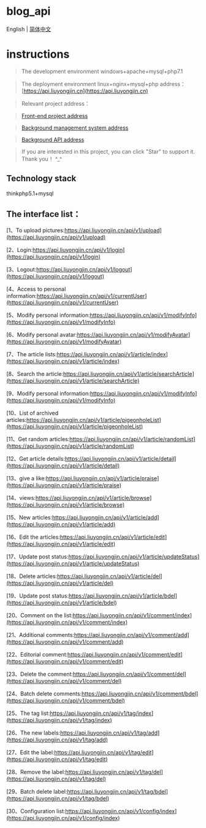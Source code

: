 # blog_api

English | [简体中文](./README.md)

# instructions

>  The development environment windows+apache+mysql+php7.1

>  The deployment environment linux+nginx+mysql+php address：[https://api.liuyongjin.cn](https://api.liuyongjin.cn)

>  Relevant project address：

>  [Front-end project address](https://github.com/liuyongjin/ng-blog) 

>  [Background management system address](https://github.com/liuyongjin/blog-admin-pro)

>  [Background API address](https://github.com/liuyongjin/blog_api)

>  If you are interested in this project, you can click "Star" to support it. Thank you！ ^_^

## Technology stack

thinkphp5.1+mysql

## The interface list：

[1、To upload pictures:https://api.liuyongjin.cn/api/v1/upload](https://api.liuyongjin.cn/api/v1/upload)<br/>

[2、Login:https://api.liuyongjin.cn/api/v1/login](https://api.liuyongjin.cn/api/v1/login)<br/>

[3、Logout:https://api.liuyongjin.cn/api/v1/logout](https://api.liuyongjin.cn/api/v1/logout)<br/>

[4、Access to personal information:https://api.liuyongjin.cn/api/v1/currentUser](https://api.liuyongjin.cn/api/v1/currentUser)<br/>

[5、Modify personal information:https://api.liuyongjin.cn/api/v1/modifyInfo](https://api.liuyongjin.cn/api/v1/modifyInfo)<br/>

[6、Modify personal avatar:https://api.liuyongjin.cn/api/v1/modifyAvatar](https://api.liuyongjin.cn/api/v1/modifyAvatar)<br/>

[7、The article lists:https://api.liuyongjin.cn/api/v1/article/index](https://api.liuyongjin.cn/api/v1/article/index)<br/>

[8、Search the article:https://api.liuyongjin.cn/api/v1/article/searchArticle](https://api.liuyongjin.cn/api/v1/article/searchArticle)<br/>

[9、Modify personal information:https://api.liuyongjin.cn/api/v1/modifyInfo](https://api.liuyongjin.cn/api/v1/modifyInfo)<br/>

[10、List of archived articles:https://api.liuyongjin.cn/api/v1/article/pigeonholeList](https://api.liuyongjin.cn/api/v1/article/pigeonholeList)<br/>

[11、Get random articles:https://api.liuyongjin.cn/api/v1/article/randomList](https://api.liuyongjin.cn/api/v1/article/randomList)<br/>

[12、Get article details:https://api.liuyongjin.cn/api/v1/article/detail](https://api.liuyongjin.cn/api/v1/article/detail)<br/>

[13、give a like:https://api.liuyongjin.cn/api/v1/article/praise](https://api.liuyongjin.cn/api/v1/article/praise)<br/>

[14、views:https://api.liuyongjin.cn/api/v1/article/browse](https://api.liuyongjin.cn/api/v1/article/browse)<br/>

[15、New articles:https://api.liuyongjin.cn/api/v1/article/add](https://api.liuyongjin.cn/api/v1/article/add)<br/>

[16、Edit the articles:https://api.liuyongjin.cn/api/v1/article/edit](https://api.liuyongjin.cn/api/v1/article/edit)<br/>

[17、Update post status:https://api.liuyongjin.cn/api/v1/article/updateStatus](https://api.liuyongjin.cn/api/v1/article/updateStatus)<br/>

[18、Delete articles:https://api.liuyongjin.cn/api/v1/article/del](https://api.liuyongjin.cn/api/v1/article/del)<br/>

[19、Update post status:https://api.liuyongjin.cn/api/v1/article/bdel](https://api.liuyongjin.cn/api/v1/article/bdel)<br/>

[20、Comment on the list:https://api.liuyongjin.cn/api/v1/comment/index](https://api.liuyongjin.cn/api/v1/comment/index)<br/>

[21、Additional comments:https://api.liuyongjin.cn/api/v1/comment/add](https://api.liuyongjin.cn/api/v1/comment/add)<br/>

[22、Editorial comment:https://api.liuyongjin.cn/api/v1/comment/edit](https://api.liuyongjin.cn/api/v1/comment/edit)<br/>

[23、Delete the comment:https://api.liuyongjin.cn/api/v1/comment/del](https://api.liuyongjin.cn/api/v1/comment/del)<br/>

[24、Batch delete comments:https://api.liuyongjin.cn/api/v1/comment/bdel](https://api.liuyongjin.cn/api/v1/comment/bdel)<br/>

[25、The tag list:https://api.liuyongjin.cn/api/v1/tag/index](https://api.liuyongjin.cn/api/v1/tag/index)<br/>

[26、The new labels:https://api.liuyongjin.cn/api/v1/tag/add](https://api.liuyongjin.cn/api/v1/tag/add)<br/>

[27、Edit the label:https://api.liuyongjin.cn/api/v1/tag/edit](https://api.liuyongjin.cn/api/v1/tag/edit)<br/>

[28、Remove the label:https://api.liuyongjin.cn/api/v1/tag/del](https://api.liuyongjin.cn/api/v1/tag/del)<br/>

[29、Batch delete label:https://api.liuyongjin.cn/api/v1/tag/bdel](https://api.liuyongjin.cn/api/v1/tag/bdel)<br/>

[30、Configuration list:https://api.liuyongjin.cn/api/v1/config/index](https://api.liuyongjin.cn/api/v1/config/index)<br/>

